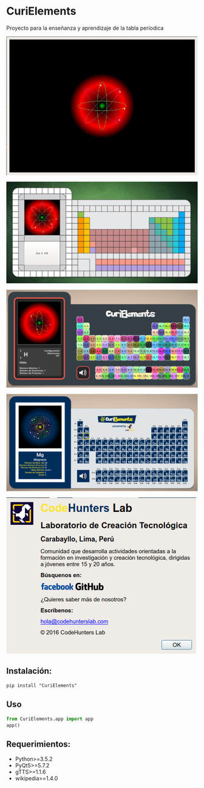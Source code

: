 # CuriElements
Proyecto para la enseñanza y aprendizaje de la tabla períodica

![Image of Atom](https://github.com/CodeHuntersLab/CuriElements/raw/master/resource/images/atom.png)

![Image of CuriElements](https://github.com/CodeHuntersLab/CuriElements/raw/master/resource/images/curielements.png)

![Image of CuriElements](https://github.com/CodeHuntersLab/CuriElements/raw/master/resource/images/curielements2.png)

![Image of CuriElements](https://github.com/CodeHuntersLab/CuriElements/raw/master/resource/images/curielements3.png)

![Image of CuriElements](https://github.com/CodeHuntersLab/CuriElements/raw/master/resource/images/about.png)

## Instalación:
```shell
pip install "CuriElements"
```

## Uso
```python
from CuriElements.app import app
app()
```

## Requerimientos:

- Python>=3.5.2
- PyQt5>=5.7.2
- gTTS>=1.1.6
- wikipedia>=1.4.0